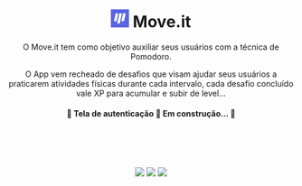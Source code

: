 <h1 align="center">    
    <strong>
    	<a 
           href="https://moveit-flavicon.vercel.app" 
           target="_blank"
           style="text-decoration: none"
        >
           <img src="public/favicon.png" style="width: 2rem; margin-top: -0.15rem"/> <span style="width: 2rem;"> Move.it </span>
        </a> 
    </strong>
</h1>

<p align="center">
     O Move.it tem como objetivo auxiliar  seus usuários com a técnica de Pomodoro.
</p>
<p align="center">
  O App vem recheado de desafios que visam ajudar seus usuários a praticarem atividades físicas durante cada intervalo, cada desafio concluído vale XP para acumular e subir de level... 
</p>


<h4 align="center">  🚧  Tela de autenticação 🚀 Em construção...  🚧 </h4>

<br>
<br>
<br>
<br>

<div align="center">
<a href="https://www.figma.com/file/qy5ezBB53psSUUpvYzkemz/Move.it-1.0?node-id=160%3A2761"><img src="https://img.shields.io/static/v1?label=figma&message=layout&color=F24E1E&style=for-the-badge&logo=figma"/></a>  <a href="https://www.figma.com/file/qy5ezBB53psSUUpvYzkemz/Move.it-1.0?node-id=160:2761"><img src="https://img.shields.io/static/v1?label=vercel&message=deploy&color=000000&style=for-the-badge&logo=vercel"/></a>  <a href="https://pt-br.reactjs.org"><img src="https://img.shields.io/static/v1?label=made_with&message=reactjs&color=61dafb&style=for-the-badge&logo=react"/></a>
</div>


